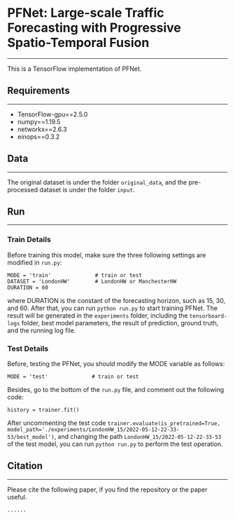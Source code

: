 # PFNet: Large-scale Traffic Forecasting with Progressive Spatio-Temporal Fusion
***
This is a TensorFlow implementation of PFNet.

## Requirements
***
* TensorFlow-gpu==2.5.0
* numpy==1.19.5
* networkx==2.6.3
* einops==0.3.2

## Data
***
The original dataset is under the folder `original_data`, and the pre-processed dataset is under the folder `input`.

## Run
***
### Train Details
Before training this model, make sure the three following settings are modified in `run.py`:

    MODE = 'train'              # train or test
    DATASET = 'LondonHW'        # LondonHW or ManchesterHW
    DURATION = 60

where DURATION is the constant of the forecasting horizon, such as 15, 30, and 60. 
After that, you can run `python run.py` to start training PFNet. The result will be generated in the `experiments` folder, including the `tensorboard-logs` folder, best model parameters, the result of prediction, ground truth, and the running log file.

### Test Details
Before, testing the PFNet, you should modify the MODE variable as follows:

    MODE = 'test'              # train or test

Besides, go to the bottom of the `run.py` file, and comment out the following code:

    history = trainer.fit()
    
After uncommenting the test code `trainer.evaluate(is_pretrained=True, model_path='./experiments/LondonHW_15/2022-05-12-22-33-53/best_model')`, and changing the path `LondonHW_15/2022-05-12-22-33-53` of the test model, you can run `python run.py` to perform the test operation.

## Citation
***
Please cite the following paper, if you find the repository or the paper useful.

    ......
